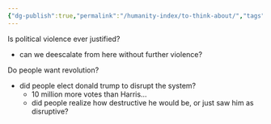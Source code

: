 ```yaml
---
{"dg-publish":true,"permalink":"/humanity-index/to-think-about/","tags":["HumanityIndex"]}
---
```


Is political violence ever justified? 
- can we deescalate from here without further violence? 

Do people want revolution? 
- did people elect donald trump to disrupt the system?
	- 10 million more votes than Harris…
	- did people realize how destructive he would be, or just saw him as disruptive? 